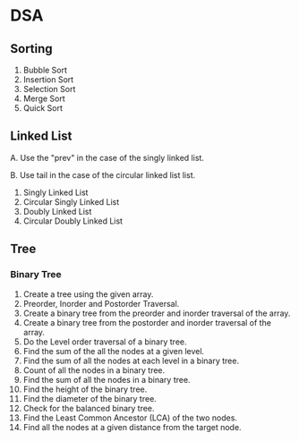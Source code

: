 # DSA


## Sorting

1. Bubble Sort
2. Insertion Sort
3. Selection Sort
4. Merge Sort
5. Quick Sort

## Linked List

A. Use the "prev" in the case of the singly linked list. 

B. Use tail in the case of the circular linked list list.

1. Singly Linked List
2. Circular Singly Linked List
3. Doubly Linked List
4. Circular Doubly Linked List


## Tree
### Binary Tree

1. Create a tree using the given array.
2. Preorder, Inorder and Postorder Traversal.
3. Create a binary tree from the preorder and inorder traversal of the array.
4. Create a binary tree from the postorder and inorder traversal of the array.
5. Do the Level order traversal of a binary tree.
6. Find the sum of the all the nodes at a given level.
7. Find the sum of all the nodes at each level in a binary tree.
8. Count of all the nodes in a binary tree.
9. Find the sum of all the nodes in a binary tree.
10. Find the height of the binary tree.
11. Find the diameter of the binary tree.
12. Check for the balanced binary tree.
13. Find the Least Common Ancestor (LCA) of the two nodes.
14. Find all the nodes at a given distance from the target node. 
